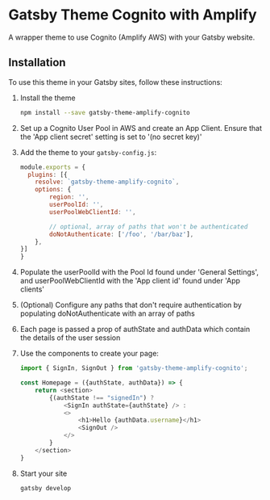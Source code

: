 # Gatsby Theme Cognito with Amplify

A wrapper theme to use Cognito (Amplify AWS) with your Gatsby website.

## Installation

To use this theme in your Gatsby sites, follow these instructions:

1.  Install the theme
    ```sh
    npm install --save gatsby-theme-amplify-cognito
    ```

2.  Set up a Cognito User Pool in AWS and create an App Client. Ensure that the 'App client secret' setting is set to '(no secret key)'

3.  Add the theme to your `gatsby-config.js`:
    ```js
    module.exports = {
      plugins: [{
        resolve: `gatsby-theme-amplify-cognito`,
        options: {
            region: '',
            userPoolId: '',
            userPoolWebClientId: '',

            // optional, array of paths that won't be authenticated
            doNotAuthenticate: ['/foo', '/bar/baz'],
        },
    }]
    }
    ```

4. Populate the userPoolId with the Pool Id found under 'General Settings', and userPoolWebClientId with the 'App client id' found under 'App clients'

5. (Optional) Configure any paths that don't require authentication by populating doNotAuthenticate with an array of paths

6. Each page is passed a prop of authState and authData which contain the details of the user session

7. Use the components to create your page:
    ```js
    import { SignIn, SignOut } from 'gatsby-theme-amplify-cognito';

    const Homepage = ({authState, authData}) => {
        return <section>
            {(authState !== "signedIn") ?
                <SignIn authState={authState} /> :
                <>
                    <h1>Hello {authData.username}</h1>
                    <SignOut />
                </>
            }
        </section>
    }
    ```

8. Start your site
    ```sh
    gatsby develop
    ```
